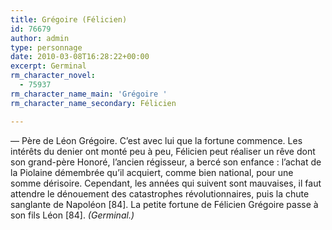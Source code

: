 ```yaml
---
title: Grégoire (Félicien)
id: 76679
author: admin
type: personnage
date: 2010-03-08T16:28:22+00:00
excerpt: Germinal
rm_character_novel:
  - 75937
rm_character_name_main: 'Grégoire '
rm_character_name_secondary: Félicien

---
```

— Père de Léon Grégoire. C&rsquo;est avec lui que la fortune commence. Les intérêts du denier ont monté peu à peu, Félicien peut réaliser un rêve dont son grand-père Honoré, l&rsquo;ancien régisseur, a bercé son enfance : l&rsquo;achat de la Piolaine démembrée qu&rsquo;il acquiert, comme bien national, pour une somme dérisoire. Cependant, les années qui suivent sont mauvaises, il faut attendre le dénouement des catastrophes révolutionnaires, puis la chute sanglante de Napoléon [84]. La petite fortune de Félicien Grégoire passe à son fils Léon [84]. _(Germinal.)_